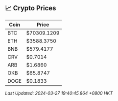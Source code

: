 ## 📈 Crypto Prices

| Coin | Price |
| ---- | ----- |
| BTC | $70309.1209 |
| ETH | $3588.3750 |
| BNB | $579.4177 |
| CRV | $0.7014 |
| ARB | $1.6860 |
| OKB | $65.8747 |
| DOGE | $0.1833 |

_Last Updated: 2024-03-27 19:40:45.864 +0800 HKT_
